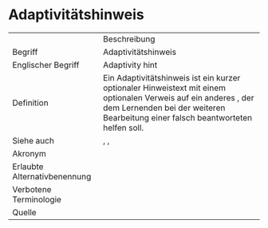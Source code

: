 # Adaptivitätshinweis

<link-summary rel="summary"/>
<card-summary rel="summary"/>
<web-summary rel="summary"/>


<table>
    <tr>
        <td></td>
        <td>Beschreibung</td>
    </tr>
    <tr>
        <td>Begriff</td>
        <td>Adaptivitätshinweis</td>
    </tr>
    <tr>
        <td>Englischer Begriff</td>
        <td>Adaptivity hint</td>
    </tr>
    <tr>
        <td>Definition</td>
        <td id="summary" >Ein Adaptivitätshinweis ist ein kurzer optionaler Hinweistext mit einem optionalen Verweis auf ein anderes <a href="Lernelement-GE.md"></a>, der dem Lernenden bei der weiteren Bearbeitung einer falsch beantworteten <a href="Adaptivitätsfrage-GE.md"></a> helfen soll.</td>
    </tr>  
    <tr>
        <td>Siehe auch</td>
        <td><a href="Adaptivitätselement-GE.md"></a>, <a href="Adaptivitätsaufgabe-GE.md"></a>, <a href="Adaptivitätsfrage-GE.md"></a></td>
    </tr>
    <tr>
        <td>Akronym</td>
        <td></td>
    </tr>
   <tr>
        <td>Erlaubte Alternativbenennung</td>
        <td></td>
    </tr>
   <tr>
        <td>Verbotene Terminologie</td>
        <td></td>
    </tr>
   <tr>
        <td>Quelle</td>
        <td></td>
    </tr>
</table>